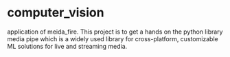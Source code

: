 # computer_vision
application of meida_fire.
This project is to get a hands on the python library media pipe which is a widely used library for cross-platform, customizable ML solutions for live and streaming media.
